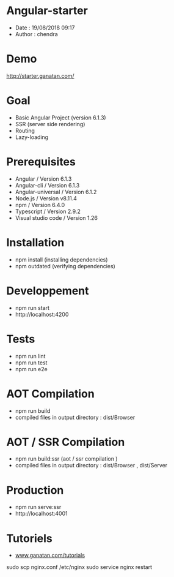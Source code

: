 # Angular-starter
- Date : 19/08/2018 09:17
- Author : chendra

# Demo
http://starter.ganatan.com/

# Goal
- Basic Angular Project (version 6.1.3)
- SSR (server side rendering)
- Routing
- Lazy-loading


# Prerequisites
- Angular / Version 6.1.3
- Angular-cli / Version 6.1.3
- Angular-universal / Version 6.1.2
- Node.js / Version v8.11.4
- npm / Version 6.4.0
- Typescript / Version 2.9.2
- Visual studio code / Version 1.26

# Installation
- npm install (installing dependencies)
- npm outdated (verifying dependencies)

# Developpement
- npm run start
- http://localhost:4200

# Tests
- npm run lint
- npm run test
- npm run e2e

# AOT Compilation 
- npm run build
- compiled files in output directory : dist/Browser 

# AOT / SSR Compilation 
- npm run build:ssr (aot / ssr compilation )
- compiled files in output directory : dist/Browser , dist/Server 

# Production
- npm run serve:ssr
- http://localhost:4001

# Tutoriels
- www.ganatan.com/tutorials

sudo scp nginx.conf /etc/nginx
sudo service nginx restart